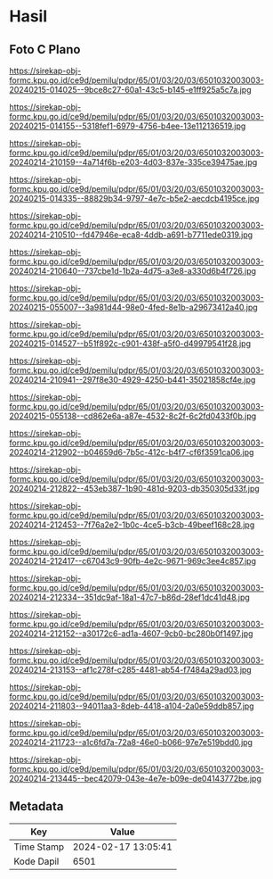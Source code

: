 # Hasil

## Foto C Plano

https://sirekap-obj-formc.kpu.go.id/ce9d/pemilu/pdpr/65/01/03/20/03/6501032003003-20240215-014025--9bce8c27-60a1-43c5-b145-e1ff925a5c7a.jpg

https://sirekap-obj-formc.kpu.go.id/ce9d/pemilu/pdpr/65/01/03/20/03/6501032003003-20240215-014155--5318fef1-6979-4756-b4ee-13e112136519.jpg

https://sirekap-obj-formc.kpu.go.id/ce9d/pemilu/pdpr/65/01/03/20/03/6501032003003-20240214-210159--4a714f6b-e203-4d03-837e-335ce39475ae.jpg

https://sirekap-obj-formc.kpu.go.id/ce9d/pemilu/pdpr/65/01/03/20/03/6501032003003-20240215-014335--88829b34-9797-4e7c-b5e2-aecdcb4195ce.jpg

https://sirekap-obj-formc.kpu.go.id/ce9d/pemilu/pdpr/65/01/03/20/03/6501032003003-20240214-210510--fd47946e-eca8-4ddb-a691-b7711ede0319.jpg

https://sirekap-obj-formc.kpu.go.id/ce9d/pemilu/pdpr/65/01/03/20/03/6501032003003-20240214-210640--737cbe1d-1b2a-4d75-a3e8-a330d6b4f726.jpg

https://sirekap-obj-formc.kpu.go.id/ce9d/pemilu/pdpr/65/01/03/20/03/6501032003003-20240215-055007--3a981d44-98e0-4fed-8e1b-a29673412a40.jpg

https://sirekap-obj-formc.kpu.go.id/ce9d/pemilu/pdpr/65/01/03/20/03/6501032003003-20240215-014527--b51f892c-c901-438f-a5f0-d49979541f28.jpg

https://sirekap-obj-formc.kpu.go.id/ce9d/pemilu/pdpr/65/01/03/20/03/6501032003003-20240214-210941--297f8e30-4929-4250-b441-35021858cf4e.jpg

https://sirekap-obj-formc.kpu.go.id/ce9d/pemilu/pdpr/65/01/03/20/03/6501032003003-20240215-055138--cd862e6a-a87e-4532-8c2f-6c2fd0433f0b.jpg

https://sirekap-obj-formc.kpu.go.id/ce9d/pemilu/pdpr/65/01/03/20/03/6501032003003-20240214-212902--b04659d6-7b5c-412c-b4f7-cf6f3591ca06.jpg

https://sirekap-obj-formc.kpu.go.id/ce9d/pemilu/pdpr/65/01/03/20/03/6501032003003-20240214-212822--453eb387-1b90-481d-9203-db350305d33f.jpg

https://sirekap-obj-formc.kpu.go.id/ce9d/pemilu/pdpr/65/01/03/20/03/6501032003003-20240214-212453--7f76a2e2-1b0c-4ce5-b3cb-49beef168c28.jpg

https://sirekap-obj-formc.kpu.go.id/ce9d/pemilu/pdpr/65/01/03/20/03/6501032003003-20240214-212417--c67043c9-90fb-4e2c-9671-969c3ee4c857.jpg

https://sirekap-obj-formc.kpu.go.id/ce9d/pemilu/pdpr/65/01/03/20/03/6501032003003-20240214-212334--351dc9af-18a1-47c7-b86d-28ef1dc41d48.jpg

https://sirekap-obj-formc.kpu.go.id/ce9d/pemilu/pdpr/65/01/03/20/03/6501032003003-20240214-212152--a30172c6-ad1a-4607-9cb0-bc280b0f1497.jpg

https://sirekap-obj-formc.kpu.go.id/ce9d/pemilu/pdpr/65/01/03/20/03/6501032003003-20240214-213153--af1c278f-c285-4481-ab54-f7484a29ad03.jpg

https://sirekap-obj-formc.kpu.go.id/ce9d/pemilu/pdpr/65/01/03/20/03/6501032003003-20240214-211803--94011aa3-8deb-4418-a104-2a0e59ddb857.jpg

https://sirekap-obj-formc.kpu.go.id/ce9d/pemilu/pdpr/65/01/03/20/03/6501032003003-20240214-211723--a1c6fd7a-72a8-46e0-b066-97e7e519bdd0.jpg

https://sirekap-obj-formc.kpu.go.id/ce9d/pemilu/pdpr/65/01/03/20/03/6501032003003-20240214-213445--bec42079-043e-4e7e-b09e-de04143772be.jpg


## Metadata

| Key        | Value               |
| ---------- | ------------------- |
| Time Stamp | 2024-02-17 13:05:41 |
| Kode Dapil | 6501                |



